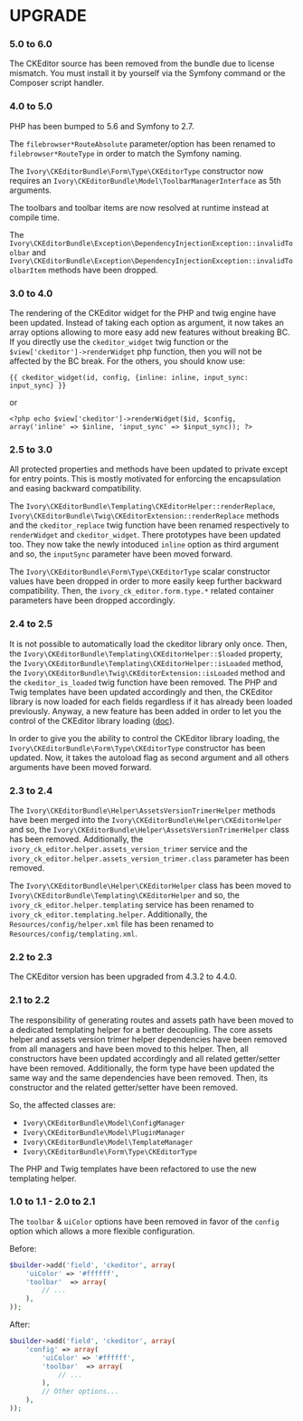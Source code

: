# UPGRADE

### 5.0 to 6.0

The CKEditor source has been removed from the bundle due to license mismatch. You must install it by yourself via the 
Symfony command or the Composer script handler. 

### 4.0 to 5.0

PHP has been bumped to 5.6 and Symfony to 2.7.

The `filebrowser*RouteAbsolute` parameter/option has been renamed to `filebrowser*RouteType` in order to match the 
Symfony naming.

The `Ivory\CKEditorBundle\Form\Type\CKEditorType` constructor now requires an `Ivory\CKEditorBundle\Model\ToolbarManagerInterface`
as 5th arguments.
 
The toolbars and toolbar items are now resolved at runtime instead at compile time.

The `Ivory\CKEditorBundle\Exception\DependencyInjectionException::invalidToolbar` and
`Ivory\CKEditorBundle\Exception\DependencyInjectionException::invalidToolbarItem` methods have been dropped.

### 3.0 to 4.0

The rendering of the CKEditor widget for the PHP and twig engine have been updated. Instead of taking each option as
argument, it now takes an array options allowing to more easy add new features without breaking BC. If you directly use
the `ckeditor_widget` twig function or the `$view['ckeditor']->renderWidget` php function, then you will not be
affected by the BC break. For the others, you should know use:

```
{{ ckeditor_widget(id, config, {inline: inline, input_sync: input_sync} }}
```

or

```
<?php echo $view['ckeditor']->renderWidget($id, $config, array('inline' => $inline, 'input_sync' => $input_sync)); ?>
```

### 2.5 to 3.0

All protected properties and methods have been updated to private except for entry points. This is mostly motivated for
enforcing the encapsulation and easing backward compatibility.

The `Ivory\CKEditorBundle\Templating\CKEditorHelper::renderReplace`,
`Ivory\CKEditorBundle\Twig\CKEditorExtension::renderReplace` methods and the `ckeditor_replace` twig function have
been renamed respectively to `renderWidget` and `ckeditor_widget`. There prototypes have been updated too. They
now take the newly intoduced `inline` option as third argument and so, the `inputSync` parameter have been moved
forward.

The `Ivory\CKEditorBundle\Form\Type\CKEditorType` scalar constructor values have been dropped in order to more easily
keep further backward compatibility. Then, the `ivory_ck_editor.form.type.*` related container parameters have been
dropped accordingly.

### 2.4 to 2.5

It is not possible to automatically load the ckeditor library only once. Then, the
`Ivory\CKEditorBundle\Templating\CKEditorHelper::$loaded` property, the
`Ivory\CKEditorBundle\Templating\CKEditorHelper::isLoaded` method, the
`Ivory\CKEditorBundle\Twig\CKEditorExtension::isLoaded` method and the `ckeditor_is_loaded` twig function have been
removed. The PHP and Twig templates have been updated accordingly and then, the CKEditor library is now loaded for
each fields regardless if it has already been loaded previously. Anyway, a new feature has been added in order to let
you the control of the CKEditor library loading ([doc](/Resources/doc/usage.md#load-manually-the-library)).

In order to give you the ability to control the CKEditor library loading, the
`Ivory\CKEditorBundle\Form\Type\CKEditorType` constructor has been updated. Now, it takes the autoload flag as second
argument and all others arguments have been moved forward.

### 2.3 to 2.4

The `Ivory\CKEditorBundle\Helper\AssetsVersionTrimerHelper` methods have been merged into the
`Ivory\CKEditorBundle\Helper\CKEditorHelper` and so, the `Ivory\CKEditorBundle\Helper\AssetsVersionTrimerHelper` class
has been removed. Additionally, the `ivory_ck_editor.helper.assets_version_trimer` service and the
`ivory_ck_editor.helper.assets_version_trimer.class` parameter has been removed.

The `Ivory\CKEditorBundle\Helper\CKEditorHelper` class has been moved to
`Ivory\CKEditorBundle\Templating\CKEditorHelper` and so, the `ivory_ck_editor.helper.templating` service has been
renamed to `ivory_ck_editor.templating.helper`. Additionally, the `Resources/config/helper.xml` file has been renamed
to `Resources/config/templating.xml`.

### 2.2 to 2.3

The CKEditor version has been upgraded from 4.3.2 to 4.4.0.

### 2.1 to 2.2

The responsibility of generating routes and assets path have been moved to a dedicated templating helper for a better
decoupling. The core assets helper and assets version trimer helper dependencies have been removed from all
managers and have been moved to this helper. Then, all constructors have been updated accordingly and all related
getter/setter have been removed. Additionally, the form type have been updated the same way and the same dependencies
have been removed. Then, its constructor and the related getter/setter have been removed.

So, the affected classes are:

 * `Ivory\CKEditorBundle\Model\ConfigManager`
 * `Ivory\CKEditorBundle\Model\PluginManager`
 * `Ivory\CKEditorBundle\Model\TemplateManager`
 * `Ivory\CKEditorBundle\Form\Type\CKEditorType`

The PHP and Twig templates have been refactored to use the new templating helper.

### 1.0 to 1.1 - 2.0 to 2.1

The `toolbar` & `uiColor` options have been removed in favor of the `config` option which allows a more flexible
configuration.

Before:

``` php
$builder->add('field', 'ckeditor', array(
    'uiColor' => '#ffffff',
    'toolbar'  => array(
        // ...
    ),
));
```

After:

``` php
$builder->add('field', 'ckeditor', array(
    'config' => array(
        'uiColor' => '#ffffff',
        'toolbar'  => array(
            // ...
        ),
        // Other options...
    ),
));
```
